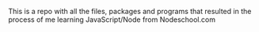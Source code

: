This is a repo with all the files, packages and programs that 
resulted in the process of me learning JavaScript/Node from Nodeschool.com
